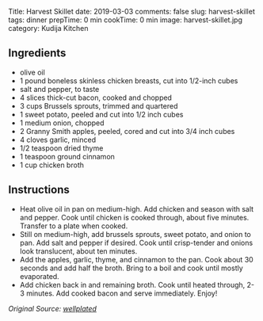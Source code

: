 Title: Harvest Skillet
date: 2019-03-03
comments: false
slug: harvest-skillet
tags: dinner
prepTime: 0 min
cookTime: 0 min
image: harvest-skillet.jpg
category: Kudija Kitchen


## Ingredients
- olive oil
- 1 pound boneless skinless chicken breasts, cut into 1/2-inch cubes
- salt and pepper, to taste
- 4 slices thick-cut bacon, cooked and chopped
- 3 cups Brussels sprouts, trimmed and quartered
- 1 sweet potato, peeled and cut into 1/2 inch cubes
- 1 medium onion, chopped
- 2 Granny Smith apples, peeled, cored and cut into 3/4 inch cubes
- 4 cloves garlic, minced 
- 1/2 teaspoon dried thyme
- 1 teaspoon ground cinnamon
- 1 cup chicken broth

## Instructions
- Heat olive oil in pan on medium-high. Add chicken and season with salt and pepper. Cook until chicken is cooked through, about five minutes. Transfer to a plate when cooked.
- Still on medium-high, add brussels sprouts, sweet potato, and onion to pan. Add salt and pepper if desired. Cook until crisp-tender and onions look translucent, about ten minutes.
- Add the apples, garlic, thyme, and cinnamon to the pan. Cook about 30 seconds and add half the broth. Bring to a boil and cook until mostly evaporated. 
- Add chicken back in and remaining broth. Cook until heated through, 2-3 minutes. Add cooked bacon and serve immediately. Enjoy!
 
*Original Source: [wellplated](https://www.wellplated.com/chicken-apple-sweet-potato-and-brussels-sprouts-skillet/)*
